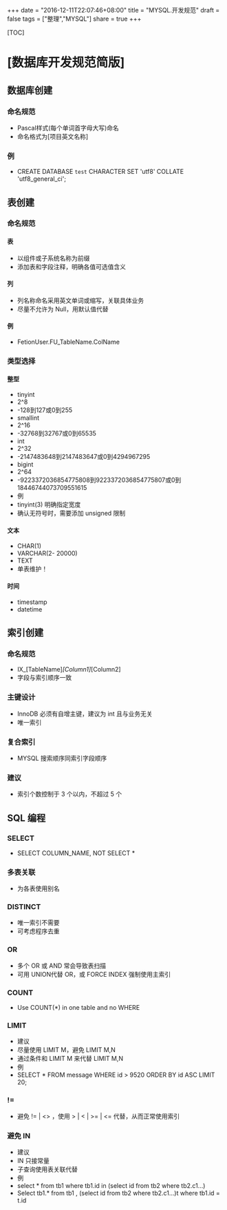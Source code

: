 +++
date = "2016-12-11T22:07:46+08:00"
title = "MYSQL.开发规范"
draft = false
tags = ["整理","MYSQL"]
share = true
+++

[TOC]

# [数据库开发规范简版]
## 数据库创建
### 命名规范
- Pascal样式(每个单词首字母大写)命名
- 命名格式为[项目英文名称]
### 例
- CREATE DATABASE `test` CHARACTER SET 'utf8' COLLATE 'utf8_general_ci';

## 表创建
### 命名规范
#### 表
- 以组件或子系统名称为前缀
- 添加表和字段注释，明确各值可选值含义
#### 列
- 列名称命名采用英文单词或缩写，关联具体业务
- 尽量不允许为 Null，用默认值代替
#### 例
- FetionUser.FU_TableName.ColName

### 类型选择
#### 整型
- tinyint
- 2^8
- -128到127或0到255
- smallint
- 2^16
- -32768到32767或0到65535
- int
- 2^32
- -2147483648到2147483647或0到4294967295
- bigint
- 2^64
- -9223372036854775808到9223372036854775807或0到18446744073709551615
- 例
- tinyint(3) 明确指定宽度
- 确认无符号时，需要添加 unsigned 限制

#### 文本
- CHAR(1)
- VARCHAR(2- 20000)
- TEXT
- 单表维护！

#### 时间
- timestamp
- datetime


## 索引创建
### 命名规范
- IX_[TableName]_[Column1]_[Column2]
- 字段与索引顺序一致

### 主键设计
- InnoDB 必须有自增主键，建议为 int 且与业务无关
- 唯一索引

### 复合索引
- MYSQL 搜索顺序同索引字段顺序

### 建议
- 索引个数控制于 3 个以内，不超过 5 个


## SQL 编程
### SELECT
- SELECT COLUMN_NAME, NOT SELECT *

### 多表关联
- 为各表使用别名

### DISTINCT
- 唯一索引不需要
- 可考虑程序去重

### OR
- 多个 OR 或 AND 常会导致表扫描
- 可用 UNION代替 OR，或 FORCE INDEX 强制使用主索引

### COUNT
- Use COUNT(*) in one table and no WHERE

### LIMIT
- 建议
- 尽量使用 LIMIT M，避免 LIMIT M,N
- 通过条件和 LIMIT M 来代替 LIMIT M,N
- 例
- SELECT * FROM message WHERE id > 9520 ORDER BY id ASC LIMIT 20;

### !=
- 避免 != | <> ，使用 > | < | >= | <= 代替，从而正常使用索引

### 避免 IN
- 建议
- IN 只接常量
- 子查询使用表关联代替
- 例
- select * from tb1 where tb1.id in (select id from tb2 where tb2.c1…)
- Select tb1.* from tb1 , (select id from tb2 where tb2.c1…)t where tb1.id = t.id
